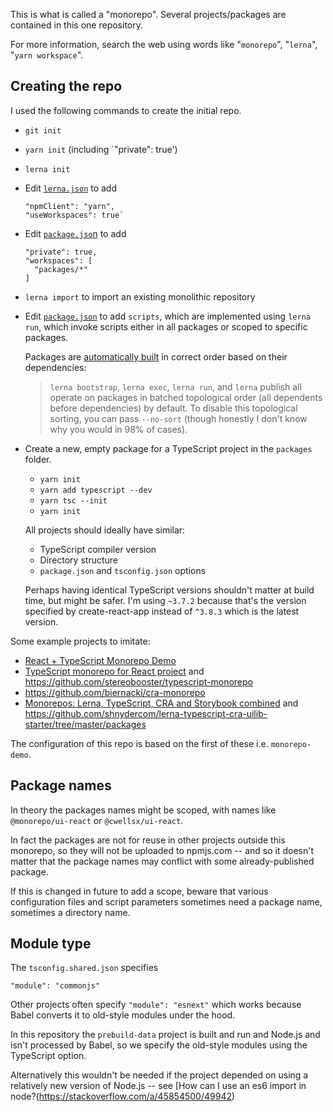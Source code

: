 This is what is called a "monorepo".
Several projects/packages are contained in this one repository.

For more information, search the web using words like "`monorepo`", "`lerna`", "`yarn workspace`".

## Creating the repo

I used the following commands to create the initial repo.

- `git init`
- `yarn init` (including `"private": true')
- `lerna init`
- Edit [`lerna.json`](./lerna.json) to add
  ```
  "npmClient": "yarn",
  "useWorkspaces": true`
  ```
- Edit [`package.jso`n](./package.json) to add
  ```
  "private": true,
  "workspaces": [
    "packages/*"
  ]
  ```
- `lerna import` to import an existing monolithic repository
- Edit [`package.json`](./package.json) to add `scripts`,
  which are implemented using `lerna run`,
  which invoke scripts either in all packages or scoped to specific packages.

  Packages are [automatically built](https://github.com/lerna/lerna/issues/1689#issuecomment-426090119) in correct order based on their dependencies:

  > `lerna bootstrap`, `lerna exec`, `lerna run`, and `lerna` publish all operate on packages in batched topological order (all dependents before dependencies) by default. To disable this topological sorting, you can pass `--no-sort` (though honestly I don't know why you would in 98% of cases).

- Create a new, empty package for a TypeScript project in the `packages` folder.

  - `yarn init`
  - `yarn add typescript --dev`
  - `yarn tsc --init`
  - `yarn init`

  All projects should ideally have similar:

  - TypeScript compiler version
  - Directory structure
  - `package.json` and `tsconfig.json` options

  Perhaps having identical TypeScript versions shouldn't matter at build time, but might be safer.
  I'm using `~3.7.2` because that's the version specified by create-react-app
  instead of `^3.8.3` which is the latest version.

Some example projects to imitate:

- [React + TypeScript Monorepo Demo](https://juliangaramendy.dev/monorepo-demo/)
- [TypeScript monorepo for React project](https://dev.to/stereobooster/typescript-monorepo-for-react-project-3cpa) and https://github.com/stereobooster/typescript-monorepo
- https://github.com/biernacki/cra-monorepo
- [Monorepos: Lerna, TypeScript, CRA and Storybook combined](https://dev.to/shnydercom/monorepos-lerna-typescript-cra-and-storybook-combined-4hli) and https://github.com/shnydercom/lerna-typescript-cra-uilib-starter/tree/master/packages

The configuration of this repo is based on the first of these i.e. `monorepo-demo`.

## Package names

In theory the packages names might be scoped, with names like `@monorepo/ui-react` or `@cwellsx/ui-react`.

In fact the packages are not for reuse in other projects outside this monorepo,
so they will not be uploaded to npmjs.com -- and so it doesn't matter that the package names
may conflict with some already-published package.

If this is changed in future to add a scope, beware that various configuration files and script parameters sometimes need a package name, sometimes a directory name.

## Module type

The `tsconfig.shared.json` specifies

```
"module": "commonjs"
```

Other projects often specify `"module": "esnext"` which works because Babel converts it to old-style modules under the hood.

In this repository the `prebuild-data` project is built and run and Node.js and isn't processed by Babel,
so we specify the old-style modules using the TypeScript option.

Alternatively this wouldn't be needed if the project depended on using a relatively new version of Node.js -- see
[How can I use an es6 import in node?(https://stackoverflow.com/a/45854500/49942)
